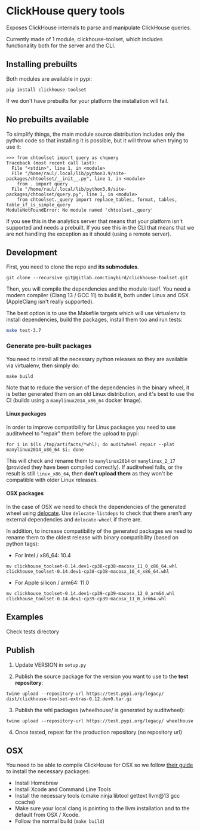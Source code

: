 # ClickHouse query tools

Exposes ClickHouse internals to parse and manipulate ClickHouse queries.

Currently made of 1 module, clickhouse-toolset, which includes functionality both for the server and the CLI.

## Installing prebuilts

Both modules are available in pypi:

```
pip install clickhouse-toolset
```

If we don't have prebuilts for your platform the installation will fail.

## No prebuilts available

To simplify things, the main module source distribution includes only the python code so that installing it is possible,
but it will throw when trying to use it:

```
>>> from chtoolset import query as chquery
Traceback (most recent call last):
  File "<stdin>", line 1, in <module>
  File "/home/raul/.local/lib/python3.9/site-packages/chtoolset/__init__.py", line 1, in <module>
    from . import query
  File "/home/raul/.local/lib/python3.9/site-packages/chtoolset/query.py", line 1, in <module>
    from chtoolset._query import replace_tables, format, tables, table_if_is_simple_query
ModuleNotFoundError: No module named 'chtoolset._query'
```

If you see this in the analytics server that means that your platform isn't supported and needs a prebuilt. If you see
this in the CLI that means that we are not handling the exception as it should (using a remote server).

## Development

First, you need to clone the repo and **its submodules**.

```
git clone --recursive git@gitlab.com:tinybird/clickhouse-toolset.git
```

Then, you will compile the dependencies and the module itself. You need a modern compiler (Clang 13 / GCC 11) to build it, both under Linux and OSX (AppleClang isn't really supported).

The best option is to use the Makefile targets which will use virtualenv to install dependencies, build the packages, install them too and run tests:

```bash
make test-3.7
```

### Generate pre-built packages

You need to install all the necessary python releases so they are available via virtualenv, then simply do:

```
make build
```

Note that to reduce the version of the dependencies in the binary wheel, it is better generated them on an old Linux distribution, and it's best to use the CI (builds using a `manylinux2014_x86_64` docker Image).

#### Linux packages

In order to improve compatibility for Linux packages you need to use auditwheel to "repair" them  before the upload to pypi:

```
for i in $(ls /tmp/artifacts/*whl); do auditwheel repair --plat manylinux2014_x86_64 $i; done
```

This will check and rename them to `manylinux2014` or `manylinux_2_17` (provided they have been compiled correctly). If auditwheel fails, or the result is still `linux_x86_64`, then **don't upload them** as they won't be compatible with older Linux releases.

#### OSX packages

In the case of OSX we need to check the dependencies of the generated wheel using [delocate](https://github.com/matthew-brett/delocate). Use `delocate-listdeps` to check that there aren't any external dependencies and `delocate-wheel` if there are.

In addition, to increase compatibility of the generated packages we need to rename them to the oldest release with binary compatibility (based on python tags):

* For Intel / x86_64: 10.4
```
mv clickhouse_toolset-0.14.dev1-cp38-cp38-macosx_11_0_x86_64.whl clickhouse_toolset-0.14.dev1-cp38-cp38-macosx_10_4_x86_64.whl
```

* For Apple silicon / arm64: 11.0
```
mv clickhouse_toolset-0.14.dev1-cp39-cp39-macosx_12_0_arm64.whl clickhouse_toolset-0.14.dev1-cp39-cp39-macosx_11_0_arm64.whl
```


## Examples

Check tests directory

## Publish

1. Update VERSION in `setup.py`

2. Publish the source package for the version you want to use to the **test repository**:

```
twine upload --repository-url https://test.pypi.org/legacy/ dist/clickhouse-toolset-extras-0.12.dev0.tar.gz
```

3. Publish the whl packages (wheelhouse/ is generated by auditwheel):

```
twine upload --repository-url https://test.pypi.org/legacy/ wheelhouse
```

4. Once tested, repeat for the production repository (no repository url)


## OSX

You need to be able to compile ClickHouse for OSX so we follow [their guide](https://github.com/ClickHouse/ClickHouse/blob/master/docs/en/development/build-osx.md) to install the necessary packages:

* Install Homebrew
* Install Xcode and Command Line Tools
* Install the necessary tools (cmake ninja libtool gettext llvm@13 gcc ccache)
* Make sure your local clang is pointing to the llvm installation and to the default from OSX / Xcode.
* Follow the normal build (`make build`)
